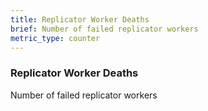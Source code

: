 ```yaml
---
title: Replicator Worker Deaths
brief: Number of failed replicator workers
metric_type: counter
---
```

### Replicator Worker Deaths

Number of failed replicator workers
